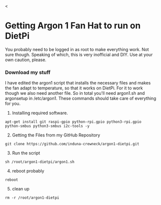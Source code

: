 <
# Getting Argon 1 Fan Hat to run on DietPi

You probably need to be logged in as root to make everything work. Not sure though. Speaking of which, this is very inofficial and DIY. Use at your own caution, please.

### Download my stuff
I have edited the argon1 script that installs the necessary files and makes the fan adapt to temperature, so that it works on DietPi. For it to work though we also need another file. So in total you'll need argon1.sh and argonsetup in /etc/argon1. These commands should take care of everything for you.

1. Installing required software.
```
apt-get install git raspi-gpio python-rpi.gpio python3-rpi.gpio python-smbus python3-smbus i2c-tools -y
```
2. Getting the Files from my GitHub Repository
```
git clone https://github.com/induna-crewneck/argon1-dietpi.git
```
3. Run the script
```
sh /root/argon1-dietpi/argon1.sh
```
4. reboot probably
```
reboot
```
5. clean up
```
rm -r /root/argon1-dietpi
```
